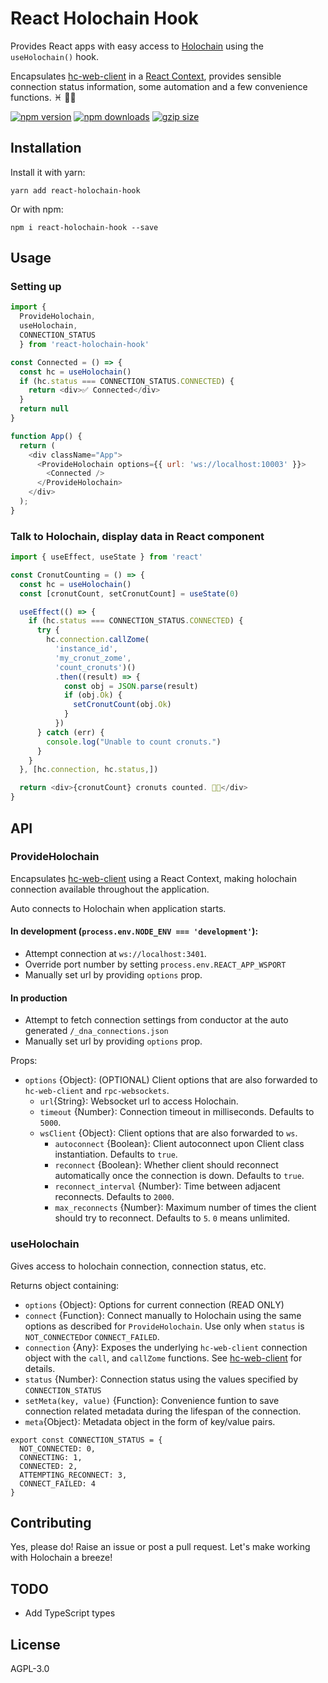React Holochain Hook
=========================

Provides React apps with easy access to [Holochain](https://holochain.org/) using the `useHolochain()` hook.

Encapsulates [hc-web-client](https://github.com/holochain/hc-web-client) in a [React Context](https://reactjs.org/docs/context.html), provides sensible connection status information, some automation and a few convenience functions. ♓️ 🦄🌈

[![npm version](https://img.shields.io/npm/v/react-holochain-hook.svg?style=flat-square)](https://www.npmjs.com/package/react-holochain-hook) [![npm downloads](https://img.shields.io/npm/dm/react-holochain-hook.svg?style=flat-square)](https://www.npmjs.com/package/react-holochain-hook) [![gzip size](https://flat.badgen.net/bundlephobia/minzip/react-holochain-hook)](https://bundlephobia.com/result?p=react-holochain-hook)

## Installation

Install it with yarn:

```
yarn add react-holochain-hook
```

Or with npm:

```
npm i react-holochain-hook --save
```

## Usage

### Setting up

```js
import { 
  ProvideHolochain, 
  useHolochain, 
  CONNECTION_STATUS 
  } from 'react-holochain-hook'

```

```js
const Connected = () => {
  const hc = useHolochain()
  if (hc.status === CONNECTION_STATUS.CONNECTED) {
    return <div>✅ Connected</div>
  }
  return null
}

function App() {
  return (
    <div className="App">
      <ProvideHolochain options={{ url: 'ws://localhost:10003' }}>
        <Connected />
      </ProvideHolochain>
    </div>
  );
}
```

### Talk to Holochain, display data in React component

```js
import { useEffect, useState } from 'react'
```


```js
const CronutCounting = () => {
  const hc = useHolochain()
  const [cronutCount, setCronutCount] = useState(0)

  useEffect(() => {
    if (hc.status === CONNECTION_STATUS.CONNECTED) {
      try {
        hc.connection.callZome(
          'instance_id',
          'my_cronut_zome',
          'count_cronuts')()
          .then((result) => {
            const obj = JSON.parse(result)
            if (obj.Ok) {
              setCronutCount(obj.Ok)
            }
          })
      } catch (err) {
        console.log("Unable to count cronuts.")
      }
    }
  }, [hc.connection, hc.status,])

  return <div>{cronutCount} cronuts counted. 🍩🍩</div>
}
```


## API

### ProvideHolochain

Encapsulates [hc-web-client](https://github.com/holochain/hc-web-client) using a React Context, making holochain connection available throughout the application. 

Auto connects to Holochain when application starts. 

#### In development (`process.env.NODE_ENV === 'development'`):
- Attempt connection at `ws://localhost:3401`.
- Override port number by setting `process.env.REACT_APP_WSPORT`
- Manually set url by providing `options` prop.

#### In production
- Attempt to fetch connection settings from conductor at the auto generated `/_dna_connections.json`
- Manually set url by providing `options` prop.

Props: 
* `options` {Object}: (OPTIONAL) Client options that are also forwarded to `hc-web-client` and `rpc-websockets`.
  * `url`{String}: Websocket url to access Holochain.
  * `timeout` {Number}: Connection timeout in milliseconds. Defaults to `5000`.
  * `wsClient` {Object}: Client options that are also forwarded to `ws`.
    * `autoconnect` {Boolean}: Client autoconnect upon Client class instantiation. Defaults to `true`.
    * `reconnect` {Boolean}: Whether client should reconnect automatically once the connection is down. Defaults to `true`.
    * `reconnect_interval` {Number}: Time between adjacent reconnects. Defaults to `2000`.
    * `max_reconnects` {Number}: Maximum number of times the client should try to reconnect. Defaults to `5`. `0` means unlimited.

### useHolochain

Gives access to holochain connection, connection status, etc.

Returns object containing:
* `options` {Object}: Options for current connection (READ ONLY) 
* `connect` {Function}: Connect manually to Holochain using the same options as described for `ProvideHolochain`. Use only when `status` is `NOT_CONNECTED`or `CONNECT_FAILED`.
* `connection` {Any}: Exposes the underlying `hc-web-client` connection object with the `call`, and `callZome` functions. See [hc-web-client](https://github.com/holochain/hc-web-client) for details.
* `status` {Number}: Connection status using the values specified by `CONNECTION_STATUS`
* `setMeta(key, value)` {Function}: Convenience funtion to save connection related metadata during the lifespan of the connection.
* `meta`{Object}: Metadata object in the form of key/value pairs.

```
export const CONNECTION_STATUS = {
  NOT_CONNECTED: 0,
  CONNECTING: 1,
  CONNECTED: 2,
  ATTEMPTING_RECONNECT: 3,
  CONNECT_FAILED: 4
}
```

## Contributing

Yes, please do! Raise an issue or post a pull request. Let's make working with Holochain a breeze!

## TODO

- Add TypeScript types

## License

AGPL-3.0